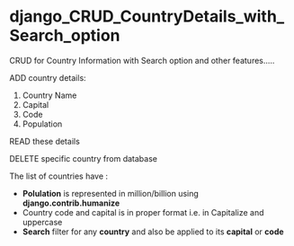 # django_CRUD_CountryDetails_with_Search_option
CRUD for Country Information with Search option and other features.....

ADD country details:

1. Country Name
2. Capital
3. Code
4. Population

READ these details

DELETE specific country from database

The list of countries have :
- **Polulation** is represented in million/billion using **django.contrib.humanize** 
- Country code and capital is in proper format i.e. in Capitalize and uppercase
- **Search** filter for any **country** and also be applied to its **capital** or **code**


